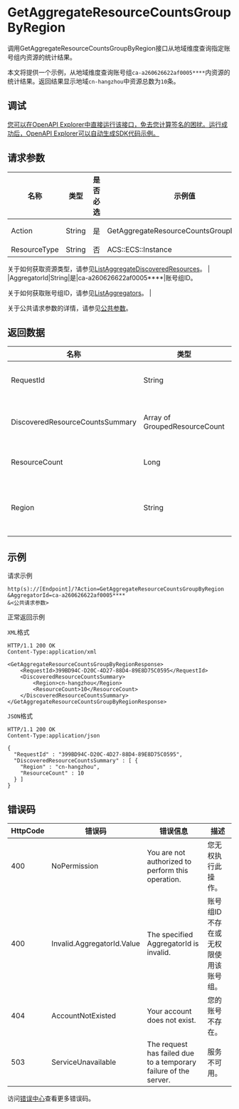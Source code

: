 # GetAggregateResourceCountsGroupByRegion

调用GetAggregateResourceCountsGroupByRegion接口从地域维度查询指定账号组内资源的统计结果。

本文将提供一个示例，从地域维度查询账号组`ca-a260626622af0005****`内资源的统计结果。返回结果显示地域`cn-hangzhou`中资源总数为`10`条。

## 调试

[您可以在OpenAPI Explorer中直接运行该接口，免去您计算签名的困扰。运行成功后，OpenAPI Explorer可以自动生成SDK代码示例。](https://api.aliyun.com/#product=Config&api=GetAggregateResourceCountsGroupByRegion&type=RPC&version=2020-09-07)

## 请求参数

|名称|类型|是否必选|示例值|描述|
|--|--|----|---|--|
|Action|String|是|GetAggregateResourceCountsGroupByRegion|要执行的操作，取值：**GetAggregateResourceCountsGroupByRegion**。 |
|ResourceType|String|否|ACS::ECS::Instance|资源类型。

 关于如何获取资源类型，请参见[ListAggregateDiscoveredResources](~~265983~~)。 |
|AggregatorId|String|是|ca-a260626622af0005\*\*\*\*|账号组ID。

 关于如何获取账号组ID，请参见[ListAggregators](~~255797~~)。 |

关于公共请求参数的详情，请参见[公共参数](~~251751~~)。

## 返回数据

|名称|类型|示例值|描述|
|--|--|---|--|
|RequestId|String|399BD94C-D20C-4D27-88D4-89E8D75C0595|请求ID。 |
|DiscoveredResourceCountsSummary|Array of GroupedResourceCount| |资源统计结果。 |
|ResourceCount|Long|10|资源总数量。 |
|Region|String|cn-hangzhou|用于分组统计的地域。 |

## 示例

请求示例

```
http(s)://[Endpoint]/?Action=GetAggregateResourceCountsGroupByRegion
&AggregatorId=ca-a260626622af0005****
&<公共请求参数>
```

正常返回示例

`XML`格式

```
HTTP/1.1 200 OK
Content-Type:application/xml

<GetAggregateResourceCountsGroupByRegionResponse>
	<RequestId>399BD94C-D20C-4D27-88D4-89E8D75C0595</RequestId>
	<DiscoveredResourceCountsSummary>
		<Region>cn-hangzhou</Region>
		<ResourceCount>10</ResourceCount>
	</DiscoveredResourceCountsSummary>
</GetAggregateResourceCountsGroupByRegionResponse>
```

`JSON`格式

```
HTTP/1.1 200 OK
Content-Type:application/json

{
  "RequestId" : "399BD94C-D20C-4D27-88D4-89E8D75C0595",
  "DiscoveredResourceCountsSummary" : [ {
    "Region" : "cn-hangzhou",
    "ResourceCount" : 10
  } ]
}
```

## 错误码

|HttpCode|错误码|错误信息|描述|
|--------|---|----|--|
|400|NoPermission|You are not authorized to perform this operation.|您无权执行此操作。|
|400|Invalid.AggregatorId.Value|The specified AggregatorId is invalid.|账号组ID不存在或无权限使用该账号组。|
|404|AccountNotExisted|Your account does not exist.|您的账号不存在。|
|503|ServiceUnavailable|The request has failed due to a temporary failure of the server.|服务不可用。|

访问[错误中心](https://error-center.aliyun.com/status/product/Config)查看更多错误码。

